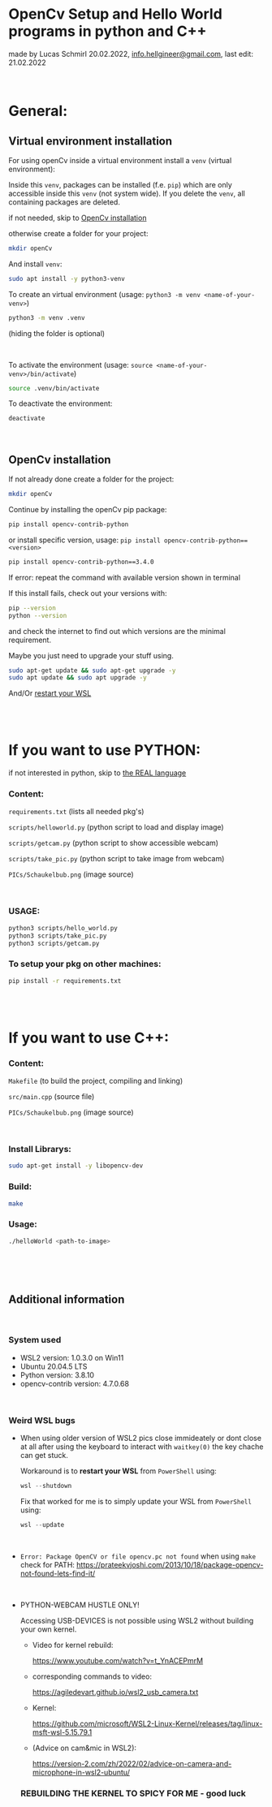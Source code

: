 #   OpenCv Setup and Hello World programs in python and C++
made by Lucas Schmirl 20.02.2022, info.hellgineer@gmail.com, last edit: 21.02.2022

<br>

# General:

## Virtual environment installation

For using openCv inside a virtual environment install a `venv` (virtual environment):

Inside this `venv`, packages can be installed (f.e. `pip`) which are only accessible inside this `venv` (not system wide). If you delete the `venv`, all containing packages are deleted.

if not needed, skip to [OpenCv installation](#opencv-installation)

otherwise create a folder for your project:
```bash
mkdir openCv
```
And install `venv`:

```bash
sudo apt install -y python3-venv
```

To create an virtual environment (usage: `python3 -m venv <name-of-your-venv>`)

```bash
python3 -m venv .venv
```
(hiding the folder is optional)

<br>

To activate the environment (usage: `source <name-of-your-venv>/bin/activate`)
```bash
source .venv/bin/activate
```

To deactivate the environment:
```bash
deactivate
```

<br>

## OpenCv installation

If not already done create a folder for the project:
```bash
mkdir openCv
```

Continue by installing the openCv pip package:
```bash
pip install opencv-contrib-python
```

or install specific version, usage: `pip install opencv-contrib-python==<version>`

```bash
pip install opencv-contrib-python==3.4.0
```

If error: repeat the command with available version shown in terminal

If this install fails, check out your versions with:
```bash
pip --version
python --version
```
and check the internet to find out which versions are the minimal requirement. 

Maybe you just need to upgrade your stuff using.

```bash
sudo apt-get update && sudo apt-get upgrade -y
sudo apt update && sudo apt upgrade -y
```

And/Or [restart your WSL](#weird-wsl-bugs)

<br>
<br>

# If you want to use PYTHON:

if not interested in python, skip to [the REAL language](#if-you-want-to-use-c)

### Content: 
`requirements.txt` (lists all needed pkg's)

`scripts/helloworld.py` (python script to load and display image)

`scripts/getcam.py`   (python script to show accessible webcam)

`scripts/take_pic.py`   (python script to take image from webcam)

`PICs/Schaukelbub.png` (image source)

<br>

### USAGE: 
```bash
python3 scripts/hello_world.py
python3 scripts/take_pic.py
python3 scripts/getcam.py
```
### To setup your pkg on other machines:
```bash
pip install -r requirements.txt
```

<br>
<br>

# If you want to use C++:

### Content: 
`Makefile` (to build the project, compiling and linking)

`src/main.cpp` (source file)

`PICs/Schaukelbub.png` (image source)

<br>

### Install Librarys:
```bash
sudo apt-get install -y libopencv-dev
```

### Build:
```bash
make
```
### Usage: 
```bash
./helloWorld <path-to-image>
```

<br>
<br>
<br>

## Additional information

<br>

### System used
- WSL2 version: 1.0.3.0 on Win11
- Ubuntu 20.04.5 LTS
- Python version: 3.8.10
- opencv-contrib version: 4.7.0.68


<br>

### Weird WSL bugs

- When using older version of WSL2 pics close immideately or dont close at all after using the keyboard to interact with `waitkey(0)` the key chache can get stuck. 

    Workaround is to **restart your WSL** from `PowerShell` using:
    ```powershell
    wsl --shutdown
    ```
    Fix that worked for me is to simply update your WSL from `PowerShell` using:

    ```powershell
    wsl --update
    ```

<br>

- `Error: Package OpenCV or file opencv.pc not found` when using `make`
    check for PATH:
    https://prateekvjoshi.com/2013/10/18/package-opencv-not-found-lets-find-it/

<br>

- PYTHON-WEBCAM HUSTLE ONLY!

    Accessing USB-DEVICES is not possible using WSL2 without building your own kernel.

    - Video for kernel rebuild:
    
        https://www.youtube.com/watch?v=t_YnACEPmrM

    - corresponding commands to video:
        
        https://agiledevart.github.io/wsl2_usb_camera.txt
        
    - Kernel:
        
        https://github.com/microsoft/WSL2-Linux-Kernel/releases/tag/linux-msft-wsl-5.15.79.1

    - (Advice on cam&mic in WSL2):

        https://version-2.com/zh/2022/02/advice-on-camera-and-microphone-in-wsl2-ubuntu/

    ### REBUILDING THE KERNEL TO SPICY FOR ME - good luck

